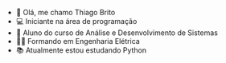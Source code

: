 - 👋 Olá, me chamo Thiago Brito
- 💻 Iniciante na área de programação
- 🌱 Aluno do curso de Análise e Desenvolvimento de Sistemas
- 👨‍🎓 Formando em Engenharia Elétrica
- 📚 Atualmente estou estudando Python

<!---
BritoThiag0/BritoThiag0 is a ✨ special ✨ repository because its `README.md` (this file) appears on your GitHub profile.
You can click the Preview link to take a look at your changes.
--->
